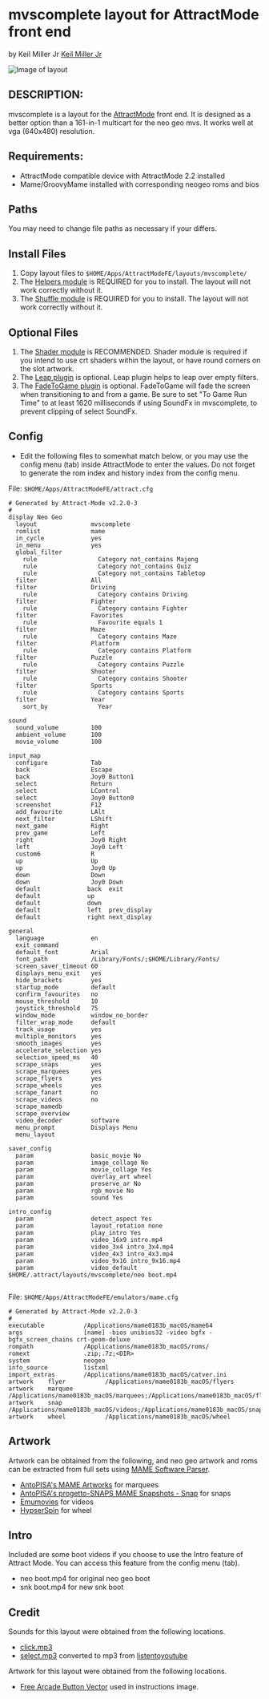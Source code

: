 # mvscomplete layout for AttractMode front end

by Keil Miller Jr [Keil Miller Jr](http://keilmillerjr.com)

![Image of layout](layout.gif)

## DESCRIPTION:

mvscomplete is a layout for the [AttractMode](http://attractmode.org) front end. It is designed as a better option than a 161-in-1 multicart for the neo geo mvs. It works well at vga (640x480) resolution.

## Requirements:

* AttractMode compatible device with AttractMode 2.2 installed
* Mame/GroovyMame installed with corresponding neogeo roms and bios

## Paths

You may need to change file paths as necessary if your differs.

## Install Files

1. Copy layout files to ```$HOME/Apps/AttractModeFE/layouts/mvscomplete/```
2. The [Helpers module](https://github.com/keilmillerjr/helpers-module) is REQUIRED for you to install. The layout will not work correctly without it.
3. The [Shuffle module](https://github.com/keilmillerjr/shuffle-module) is REQUIRED for you to install. The layout will not work correctly without it.

## Optional Files

1. The [Shader module](https://github.com/keilmillerjr/shader-module) is RECOMMENDED. Shader module is required if you intend to use crt shaders within the layout, or have round corners on the slot artwork.
2. The [Leap plugin](https://github.com/keilmillerjr/leap-plugin) is optional. Leap plugin helps to leap over empty filters.
3. The [FadeToGame plugin](https://github.com/keilmillerjr/fadetogame-plugin) is optional. FadeToGame will fade the screen when transitioning to and from a game. Be sure to set "To Game Run Time" to at least 1620 milliseconds if using SoundFx in mvscomplete, to prevent clipping of select SoundFx.

## Config

* Edit the following files to somewhat match below, or you may use the config menu (tab) inside AttractMode to enter the values. Do not forget to generate the rom index and history index from the config menu.

File: ```$HOME/Apps/AttractModeFE/attract.cfg```

```
# Generated by Attract-Mode v2.2.0-3
#
display	Neo Geo
  layout               mvscomplete
  romlist              mame
  in_cycle             yes
  in_menu              yes
  global_filter        
    rule                 Category not_contains Majong
    rule                 Category not_contains Quiz
    rule                 Category not_contains Tabletop
  filter               All
  filter               Driving
    rule                 Category contains Driving
  filter               Fighter
    rule                 Category contains Fighter
  filter               Favorites
    rule                 Favourite equals 1
  filter               Maze
    rule                 Category contains Maze
  filter               Platform
    rule                 Category contains Platform
  filter               Puzzle
    rule                 Category contains Puzzle
  filter               Shooter
    rule                 Category contains Shooter
  filter               Sports
    rule                 Category contains Sports
  filter               Year
    sort_by              Year

sound
  sound_volume         100
  ambient_volume       100
  movie_volume         100

input_map
  configure            Tab
  back                 Escape
  back                 Joy0 Button1
  select               Return
  select               LControl
  select               Joy0 Button0
  screenshot           F12
  add_favourite        LAlt
  next_filter          LShift
  next_game            Right
  prev_game            Left
  right                Joy0 Right
  left                 Joy0 Left
  custom6              R
  up                   Up
  up                   Joy0 Up
  down                 Down
  down                 Joy0 Down
  default             back	exit
  default             up	
  default             down	
  default             left	prev_display
  default             right	next_display

general
  language             en
  exit_command         
  default_font         Arial
  font_path            /Library/Fonts/;$HOME/Library/Fonts/
  screen_saver_timeout 60
  displays_menu_exit   yes
  hide_brackets        yes
  startup_mode         default
  confirm_favourites   no
  mouse_threshold      10
  joystick_threshold   75
  window_mode          window_no_border
  filter_wrap_mode     default
  track_usage          yes
  multiple_monitors    yes
  smooth_images        yes
  accelerate_selection yes
  selection_speed_ms   40
  scrape_snaps         yes
  scrape_marquees      yes
  scrape_flyers        yes
  scrape_wheels        yes
  scrape_fanart        no
  scrape_videos        no
  scrape_mamedb        
  scrape_overview      
  video_decoder        software
  menu_prompt          Displays Menu
  menu_layout          

saver_config
  param                basic_movie No
  param                image_collage No
  param                movie_collage Yes
  param                overlay_art wheel
  param                preserve_ar No
  param                rgb_movie No
  param                sound Yes

intro_config
  param                detect_aspect Yes
  param                layout_rotation none
  param                play_intro Yes
  param                video_16x9 intro.mp4
  param                video_3x4 intro_3x4.mp4
  param                video_4x3 intro_4x3.mp4
  param                video_9x16 intro_9x16.mp4
  param                video_default $HOME/.attract/layouts/mvscomplete/neo boot.mp4


```

File: ```$HOME/Apps/AttractModeFE/emulators/mame.cfg```

```
# Generated by Attract-Mode v2.2.0-3
#
executable           /Applications/mame0183b_macOS/mame64
args                 [name] -bios unibios32 -video bgfx -bgfx_screen_chains crt-geom-deluxe
rompath              /Applications/mame0183b_macOS/roms/
romext               .zip;.7z;<DIR>
system               neogeo
info_source          listxml
import_extras        /Applications/mame0183b_macOS/catver.ini
artwork    flyer           /Applications/mame0183b_macOS/flyers
artwork    marquee         /Applications/mame0183b_macOS/marquees;/Applications/mame0183b_macOS/flyers
artwork    snap            /Applications/mame0183b_macOS/videos;/Applications/mame0183b_macOS/snaps
artwork    wheel           /Applications/mame0183b_macOS/wheel

```

## Artwork

Artwork can be obtained from the following, and neo geo artwork and roms can be extracted from full sets using [MAME Software Parser](https://github.com/keilmillerjr/mamesoftwareparser).

* [AntoPISA's MAME Artworks](http://www.progettosnaps.net/artworks/) for marquees
* [AntoPISA's progetto-SNAPS MAME Snapshots - Snap](http://www.progettosnaps.net/snapshots/) for snaps
* [Emumovies](http://emumovies.com) for videos
* [HypserSpin](http://www.hyperspin-fe.com) for wheel

## Intro

Included are some boot videos if you choose to use the Intro feature of Attract Mode. You can access this feature from the config menu (tab).

* neo boot.mp4 for original neo geo boot
* snk boot.mp4 for new snk boot

## Credit

Sounds for this layout were obtained from the following locations.

* [click.mp3](https://github.com/origamirobot/HyperSpin/blob/master/Media/Main%20Menu/Sound/Wheel%20Click.mp3)
* [select.mp3](https://www.youtube.com/watch?v=h7Z8aIfcK2g) converted to mp3 from [listentoyoutube](http://www.listentoyoutube.com)

Artwork for this layout were obtained from the following locations.

* [Free Arcade Button Vector](https://www.vecteezy.com/vector-art/117124-free-arcade-button-vector) used in instructions image.
